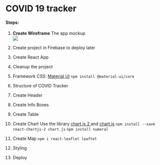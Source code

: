 # COVID 19 tracker

#### Steps:

1. **Create Wireframe**
   The app mockup
   <br>
   ![](https://i.ibb.co/164VnwK/wireframe.png)

2. Create project in Firebase to deploy later

3. Create React App
4. Cleanup the project
5. Framework CSS: [Material UI](https://material-ui.com/)
   `npm install @material-ui/core`

6. Structure of COVID Tracker
7. Create Header
8. Create Info Boxes
9. Create Table
10. Create Chart
    Use the library [chart.js 2 ](https://github.com/jerairrest/react-chartjs-2) and [chart.js](https://www.chartjs.org/)
    `npm install --save react-chartjs-2 chart.js`
    `npm install numeral`
11. Create Map
    `npm i react-leaflet leaftet`
12. Styling
13. Deploy
